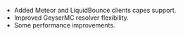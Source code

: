 * Added Meteor and LiquidBounce clients capes support.
* Improved GeyserMC resolver flexibility.
* Some performance improvements.